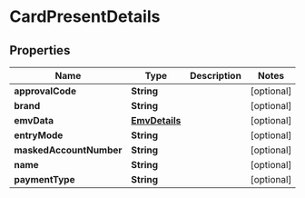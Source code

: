 

# CardPresentDetails


## Properties

| Name | Type | Description | Notes |
|------------ | ------------- | ------------- | -------------|
|**approvalCode** | **String** |  |  [optional] |
|**brand** | **String** |  |  [optional] |
|**emvData** | [**EmvDetails**](EmvDetails.md) |  |  [optional] |
|**entryMode** | **String** |  |  [optional] |
|**maskedAccountNumber** | **String** |  |  [optional] |
|**name** | **String** |  |  [optional] |
|**paymentType** | **String** |  |  [optional] |



